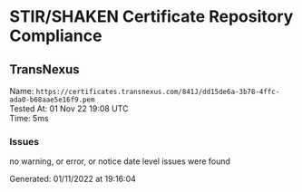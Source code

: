 # STIR/SHAKEN Certificate Repository Compliance

## TransNexus

Name: `https://certificates.transnexus.com/841J/dd15de6a-3b78-4ffc-ada0-b68aae5e16f9.pem`\
Tested At: 01 Nov 22 19:08 UTC\
Time: 5ms

### Issues

no warning, or error, or notice date level issues were found

Generated: 01/11/2022 at 19:16:04